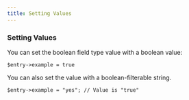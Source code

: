 ```yaml
---
title: Setting Values
---
```


### Setting Values

You can set the boolean field type value with a boolean value:

    $entry->example = true

You can also set the value with a boolean-filterable string.

    $entry->example = "yes"; // Value is "true"
